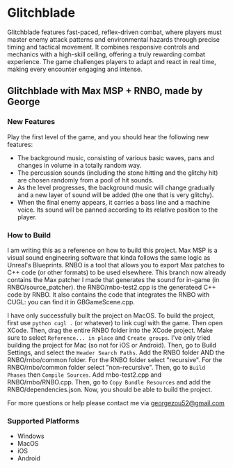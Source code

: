 # Glitchblade

Glitchblade features fast-paced, reflex-driven combat, where players must master enemy attack patterns and environmental hazards through precise timing and tactical movement. It combines responsive controls and mechanics with a high-skill ceiling, offering a truly rewarding combat experience. The game challenges players to adapt and react in real time, making every encounter engaging and intense.

## Glitchblade with Max MSP + RNBO, made by George

### New Features

Play the first level of the game, and you should hear the following new features:

- The background music, consisting of various basic waves, pans and changes in volume in a totally random way.
- The percussion sounds (including the stone hitting and the glitchy hit) are chosen randomly from a pool of hit sounds.
- As the level progresses, the background music will change gradually and a new layer of sound will be added (the one that is very glitchy).
- When the final enemy appears, it carries a bass line and a machine voice. Its sound will be panned according to its relative position to the player.

### How to Build

I am writing this as a reference on how to build this project. Max MSP is a visual sound engineering software that kinda follows the same logic as Unreal's Blueprints. RNBO is a tool that allows you to export Max patches to C++ code (or other formats) to be used elsewhere. This branch now already contains the Max patcher I made that generates the sound for in-game (in RNBO/source_patcher). the RNBO/rnbo-test2.cpp is the generateed C++ code by RNBO. It also contains the code that integrates the RNBO with CUGL: you can find it in GBGameScene.cpp.

I have only successfully built the project on MacOS.
To build the project, first use `python cugl .` (or whatever) to link cugl with the game. Then open XCode. Then, drag the entire RNBO folder into the XCode project. Make sure to select `Reference... in place` and `Create groups`. I've only tried building the project for Mac (so not for iOS or Android). Then, go to Build Settings, and select the `Header Search Paths`. Add the RNBO folder AND the RNBO/rnbo/common folder. For the RNBO folder select "recursive". For the RNBO/rnbo/common folder select "non-recursive". Then, go to `Build Phases` then `Compile Sources`. Add rnbo-test2.cpp and RNBO/rnbo/RNBO.cpp. Then, go to `Copy Bundle Resources` and add the RNBO/dependencies.json. Now, you should be able to build the project.

For more questions or help please contact me via georgezou52@gmail.com

### Supported Platforms

- Windows
- MacOS
- iOS
- Android
